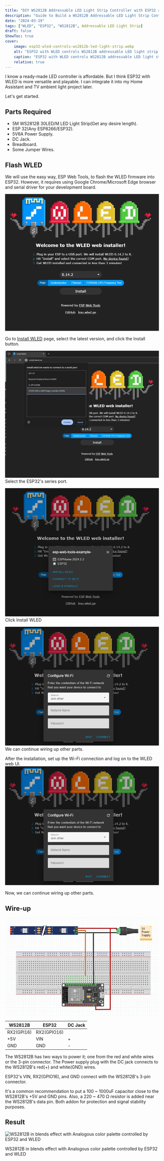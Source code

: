 ```yaml
---
title: "DIY WS2812B Addressable LED Light Strip Controller with ESP32 and WLED."
description: "Guide to Build a WS2812B Addressable LED Light Strip Controller with ESP32 and WLED."
date: "2024-03-19"
tags: ["WLED", "ESP32", "WS2812B", Addressable LED Light Strip]
draft: false
ShowToc: true
cover:
    image: esp32-wled-controls-ws2812b-led-light-strip.webp
    alt: "ESP32 with WLED controls WS2812B addressable LED light strip."
    caption: "ESP32 with WLED controls WS2812B addressable LED light strip."
    relative: true
---
```


I know a ready-made LED controller is affordable. But I think ESP32 with WLED is more versatile and playable. I can integrate it into my Home Assistant and TV ambient light project later.

Let's get started.

## Parts Required
- 5M WS2812B 30LED/M LED Light Strip(Get any desire length).
- ESP 32(Any ESP8266/ESP32).
- 5V6A Power Supply.
- DC Jack.
- Breadboard.
- Some Jumper Wires.


## Flash WLED
We will use the easy way, ESP Web Tools, to flash the WLED firmware into ESP32. However, it requires using Google Chrome/Microsoft Edge browser and serial driver for your development board.

![WLED's ESP Web tool install web page](wled-esp-web-tool-install-web-page.webp)

Go to [Install WLED](https://install.wled.me/) page, select the latest version, and click the Install button.

![Select ESP32's series port in WLED ESP web tool](select-esp32-series-port-wled-esp-web-tool.webp)
Select the ESP32's series port.

![Click Install WLED](click-install-wled-wled-esp-web-tool.webp)
Click Install WLED

![Set up ESP32 Wi-Fi connection](set-up-wifi-wled-web-tool.webp)
We can continue wiring up other parts.

After the installation, set up the Wi-Fi connection and log on to the WLED web UI.
![Set up ESP32 Wi-Fi connection](set-up-wifi-wled-web-tool.webp)

Now, we can continue wiring up other parts.

## Wire-up
![WS2812B LED Light Strip with ESP32 Schemetic Diagram](ws2812b-led-light-strip-esp32-schemetic.webp)

| WS2812B    | ESP32       | DC Jack |
| ---------- | ----------- | ------- |
| RX2(GPI16) | RX2(GPIO16) | 
| +5V        | VIN         | +       |
| GND        | GND         | -       |

The WS2812B has two ways to power it; one from the red and white wires or the 3-pin connector. The Power supply plug with the DC jack connects to the WS2812B's red(+) and white(GND) wires. 

ESP32's VIN, RX2(GPIO16), and GND connect with the WS2812B's 3-pin connector.

It's a common recommendation to put a 100 ~ 1000uF capacitor close to the WS2812B's +5V and GND pins. Also, a 220 ~ 470 Ω resistor is added near the WS2812B's data pin. Both addon for protection and signal stability purposes.

## Result

![WS2812B in blends effect with Analogous color palette controlled by ESP32 and WLED](ws2812b-blends-effect-analogous-color-palette-esp32-wled.webp)

WS2812B in blends effect with Analogous color palette controlled by ESP32 and WLED